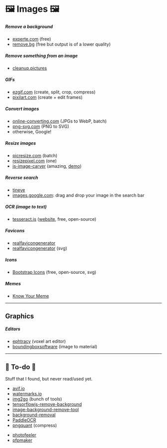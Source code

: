 # 🖼️️ Images 🖼️

<div class="row row-cols-md-2 mt-4"><div>

##### Remove a background

* [experte.com](https://www.experte.com/background-remover) (free)
* [remove.bg](https://www.remove.bg/) (free but output is of a lower quality)

##### Remove something from an image

* [cleanup.pictures](https://cleanup.pictures/)

##### GIFs

* [ezgif.com](https://ezgif.com/) (create, split, crop, compress)
* [pixilart.com](https://www.pixilart.com/draw) (create + edit frames)

##### Convert images

* [online-converting.com](https://online-converting.com/image/) (JPGs to WebP, batch)
* [png-svg.com](https://png-svg.com/) (PNG to SVG)
* otherwise, Google!

##### Resize images

* [picresize.com](https://picresize.com/) (batch)
* [resizepixel.com](https://www.resizepixel.com/) (one)
* [js-image-carver](https://github.com/trekhleb/js-image-carver) (amazing, [demo](https://trekhleb.dev/js-image-carver/))
</div><div>

##### Reverse search

* [tineye](https://tineye.com/)
* [images.google.com](https://images.google.com/):  drag and drop your image in the search bar

##### OCR (image to text)

* [tesseract.js](https://github.com/naptha/tesseract.js) ([website](https://tesseract.projectnaptha.com/), free, open-source)

##### Favicons

* [realfavicongenerator](https://realfavicongenerator.net/)
* [realfavicongenerator](https://realfavicongenerator.net/svg-favicon/) (svg)


##### Icons

* [Bootstrap Icons](https://icons.getbootstrap.com/) (free, open-source, svg)

##### Memes

* [Know Your Meme](https://knowyourmeme.com/)
</div></div>

<hr class="sep-both">

## Graphics

<div class="row row-cols-md-2"><div>

##### Editors

* [ephtracy](https://ephtracy.github.io/) (voxel art editor)
* [boundingboxsoftware](https://boundingboxsoftware.com/materialize/) (image to material)
</div><div>
</div></div>

<hr class="sep-both">

## 👻 To-do 👻

Stuff that I found, but never read/used yet.

<div class="row row-cols-md-2"><div>

* [avif.io](https://avif.io/)
* [watermarks.io](https://watermarks.io/)
* [img2go](https://www.img2go.com/) (bunch of tools)
* [tensorflowjs-remove-background](https://github.com/poly-glot/tensorflowjs-remove-background)
* [image-background-remove-tool](https://github.com/OPHoperHPO/image-background-remove-tool)
* [background-removal](https://github.com/topics/background-removal)
* [PaddleOCR](https://github.com/PaddlePaddle/PaddleOCR)
* [pngquant](https://pngquant.org/) (compress)
</div><div>

* [photofeeler](https://www.photofeeler.com/)
* [pfpmaker](https://pfpmaker.com/)
</div></div>